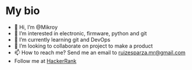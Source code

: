 # My bio

- 👋 Hi, I’m @Mikroy
- 👀 I’m interested in electronic, firmware, python and git
- 🌱 I’m currently learning git and DevOps
- 💞️ I’m looking to collaborate on project to make a product
- 📫 How to reach me? Send me an email to ruizesparza.mr@gmail.com
- Follow me at [HackerRank](https://www.hackerrank.com/ruizesparza_mr)

<!---
Mikroy/Mikroy is a ✨ special ✨ repository because its `README.md` (this file) appears on your GitHub profile.
You can click the Preview link to take a look at your changes.
--->
